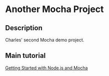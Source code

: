 # Another Mocha Project

## Description
Charles' second Mocha demo project.

## Main tutorial
[Getting Started with Node.js and Mocha](https://semaphoreci.com/community/tutorials/getting-started-with-node-js-and-mocha)
